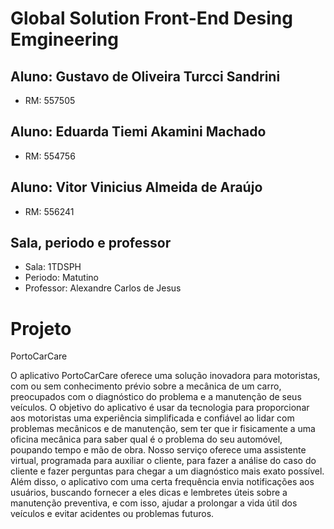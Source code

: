 # Global Solution Front-End Desing Emgineering

## Aluno: Gustavo de Oliveira Turcci Sandrini
- RM: 557505
## Aluno: Eduarda Tiemi Akamini Machado
- RM: 554756
## Aluno: Vitor Vinicius Almeida de Araújo
- RM: 556241
## Sala, periodo e professor
- Sala: 1TDSPH
- Periodo: Matutino
- Professor: Alexandre Carlos de Jesus


# Projeto
PortoCarCare

O aplicativo PortoCarCare oferece uma solução inovadora para motoristas, com ou sem conhecimento prévio sobre a mecânica de um carro, preocupados com o diagnóstico do problema e a manutenção de seus veículos.
O objetivo do aplicativo é usar da tecnologia para proporcionar aos motoristas uma experiência simplificada e confiável ao lidar com problemas mecânicos e de manutenção, sem ter que ir fisicamente a uma oficina mecânica para saber qual é o problema do seu automóvel, poupando tempo e mão de obra. Nosso serviço oferece uma assistente virtual, programada para auxiliar o cliente, para fazer a análise do caso do cliente e fazer perguntas para chegar a um diagnóstico mais exato possível.
Além disso, o aplicativo com uma certa frequência envia notificações aos usuários, buscando fornecer a eles dicas e lembretes úteis sobre a manutenção preventiva, e com isso, ajudar a prolongar a vida útil dos veículos e evitar acidentes ou problemas futuros.
